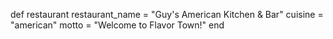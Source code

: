 def restaurant 
restaurant_name = "Guy's American Kitchen & Bar"
cuisine = "american"
motto = "Welcome to Flavor Town!"
end
